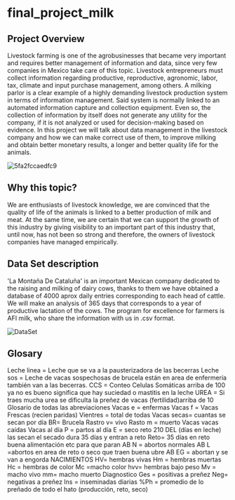 # final_project_milk

## Project Overview 

Livestock farming is one of the agrobusinesses that became very important and requires better management of information and data, since very few companies in Mexico take care of this topic. Livestock entrepreneurs must collect information regarding productive, reproductive, agronomic, labor, tax, climate and input purchase management, among others. A milking parlor is a clear example of a highly demanding livestock production system in terms of information management. Said system is normally linked to an automated information capture and collection equipment. Even so, the collection of information by itself does not generate any utility for the company, if it is not analyzed or used for decision-making based on evidence. In this project we will talk about data management in the livestock company and how we can make correct use of them, to improve milking and obtain better monetary results, a longer and better quality life for the animals.

![5fa2fccaedfc9](https://user-images.githubusercontent.com/96633294/168599396-1a142209-efeb-47b2-bb9b-0fbfa8c9238f.jpeg)


## Why this topic?

We are enthusiasts of livestock knowledge, we are convinced that the quality of life of the animals is linked to a better production of milk and meat. At the same time, we are certain that we can support the growth of this industry by giving visibility to an important part of this industry that, until now, has not been so strong and therefore, the owners of livestock companies have managed empirically.

## Data Set description 

'La Montaña De Cataluña' is an important Mexican company dedicated to the raising and milking of dairy cows, thanks to them we have obtained a database of 4000 aprox daily entries corresponding to each head of cattle. We will make an analysis of 365 days that corresponds to a year of productive lactation of the cows.
The program for excellence for farmers is AFI milk, who share the information with us in .csv format.

![DataSet](https://user-images.githubusercontent.com/96633294/168600785-3c5ab065-c448-4012-9b70-6ff5caef67dd.png)



## Glosary

Leche linea = Leche que se va a la pausterizadora de las becerras
Leche sos = Leche de vacas sospechosas de brucela están en area de enfermería también van a las becerras.
CCS = Conteo Celulas Somáticas arriba de 100 ya no es bueno significa que hay suciedad o mastitis en la leche
UREA = Si traes mucha urea se dificulta la preñez de vacas (fertilidad)arriba de 10 
Glosario de todas las abreviaciones 
Vacas e = enfermas
Vacas f = Vacas Frescas (recien paridas)
Vientres = total de todas
Vacas secas= cuantas se secan por día
BR= Brucela
Rastro v= vivo
Rasto m = muerto
Vacas vacas caídas
Vacas al día 
P = partos al día
E = seco reto 
210 DEL (días en leche) las secan el secado dura 35 días y entran a reto
Reto= 35 días en reto buena alimentación etc para que paran
AB N = abortos normales
AB L =abortos en area de reto o seco que traen buena ubre 
AB EG = abortan y se van a engorda
NACIMIENTOS
HV= hembras vivas
Hm = hembras muertas
Hc = hembras de color
Mc =macho color
hvv= hembras bajo peso
Mv = macho vivo
mm= macho muerto
Diagnostico
Ges = positivas a preñez
Neg= negativas a preñez
Ins = inseminadas diarias
%Ph = promedio de lo preñado de todo el hato (producción, reto, seco)
